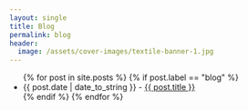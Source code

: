 ```yaml
---
layout: single
title: Blog
permalink: blog
header:
  image: /assets/cover-images/textile-banner-1.jpg
---
```




<div id="posts">
  <ul>
    {% for post in site.posts %}
       {% if post.label == "blog" %}
      <li><span>{{ post.date | date_to_string }}</span> - <a href="{{ site.baseurl }}{{ post.url }}">{{ post.title }}</a></li>
      {% endif %}
{% endfor %}
  </ul>
</div>


